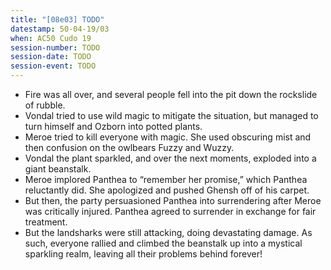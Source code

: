 ```yaml
---
title: "[08e03] TODO"
datestamp: 50-04-19/03
when: AC50 Cudo 19
session-number: TODO
session-date: TODO
session-event: TODO
---
```


* Fire was all over, and several people fell into the pit down the rockslide of rubble.
* Vondal tried to use wild magic to mitigate the situation, but managed to turn himself and Ozborn into potted plants.
* Meroe tried to kill everyone with magic. She used obscuring mist and then confusion on the owlbears Fuzzy and Wuzzy.
* Vondal the plant sparkled, and over the next moments, exploded into a giant beanstalk.
* Meroe implored Panthea to “remember her promise,” which Panthea reluctantly did. She apologized and pushed Ghensh off of his carpet.
* But then, the party persuasioned Panthea into surrendering after Meroe was critically injured. Panthea agreed to surrender in exchange for fair treatment.
* But the landsharks were still attacking, doing devastating damage. As such, everyone rallied and climbed the beanstalk up into a mystical sparkling realm, leaving all their problems behind forever!
